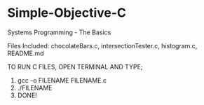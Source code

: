 # Simple-Objective-C
Systems Programming - The Basics

Files Included: chocolateBars.c, intersectionTester.c, histogram.c, README.md

TO RUN C FILES, OPEN TERMINAL AND TYPE;
  1.   gcc -o FILENAME FILENAME.c
  2.  ./FILENAME
  3.  DONE!
